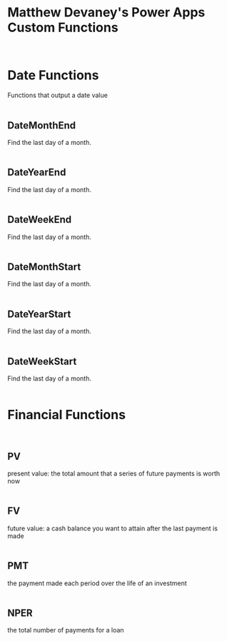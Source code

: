 Matthew Devaney's Power Apps Custom Functions</br></br>
=============================================

# Date Functions
Functions that output a date value</br></br>

## DateMonthEnd
Find the last day of a month.</br></br>

## DateYearEnd
Find the last day of a month.</br></br>

## DateWeekEnd
Find the last day of a month.</br></br>

## DateMonthStart
Find the last day of a month.</br></br>

## DateYearStart
Find the last day of a month.</br></br>

## DateWeekStart
Find the last day of a month.</br></br>


# Financial Functions</br></br>

## PV
present value: the total amount that a series of future payments is worth now</br></br>

## FV
future value: a cash balance you want to attain after the last payment is made</br></br>

## PMT
the payment made each period over the life of an investment</br></br>

## NPER
the total number of payments for a loan</br></br>

